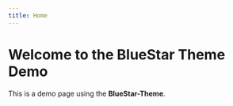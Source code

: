 ```yaml
---
title: Home
---
```


# Welcome to the BlueStar Theme Demo

This is a demo page using the **BlueStar-Theme**.